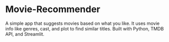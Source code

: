 # Movie-Recommender
A simple app that suggests movies based on what you like. It uses movie info like genres, cast, and plot to find similar titles. Built with Python, TMDB API, and Streamlit.
